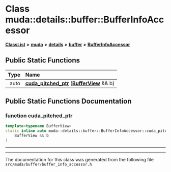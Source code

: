 

# Class muda::details::buffer::BufferInfoAccessor



[**ClassList**](annotated.md) **>** [**muda**](namespacemuda.md) **>** [**details**](namespacemuda_1_1details.md) **>** [**buffer**](namespacemuda_1_1details_1_1buffer.md) **>** [**BufferInfoAccessor**](classmuda_1_1details_1_1buffer_1_1_buffer_info_accessor.md)












































## Public Static Functions

| Type | Name |
| ---: | :--- |
|  auto | [**cuda\_pitched\_ptr**](#function-cuda_pitched_ptr) ([**BufferView**](classmuda_1_1_buffer_view_t.md) && b) <br> |


























## Public Static Functions Documentation




### function cuda\_pitched\_ptr 

```C++
template<typename BufferView>
static inline auto muda::details::buffer::BufferInfoAccessor::cuda_pitched_ptr (
    BufferView && b
) 
```




<hr>

------------------------------
The documentation for this class was generated from the following file `src/muda/buffer/buffer_info_accessor.h`

